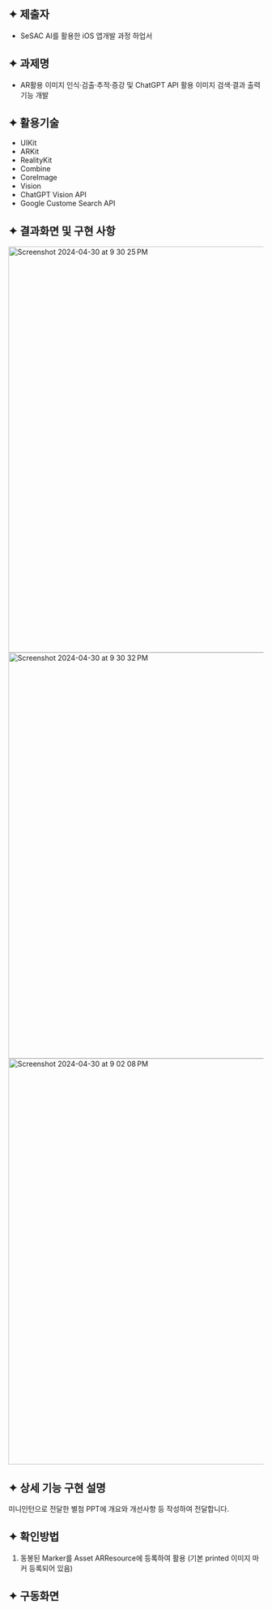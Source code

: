 ## ✦ 제출자

- SeSAC AI를 활용한 iOS 앱개발 과정 하업서

## ✦ 과제명

- AR활용 이미지 인식·검출·추적·증강 및 ChatGPT API 활용 이미지 검색·결과 출력 기능 개발

## ✦ 활용기술

- UIKit
- ARKit
- RealityKit
- Combine
- CoreImage
- Vision
- ChatGPT Vision API
- Google Custome Search API

## ✦ 결과화면 및 구현 사항
<img width="800" alt="Screenshot 2024-04-30 at 9 30 25 PM" src="https://github.com/hemil0102/authlabs/assets/83139316/5739ce54-47c0-444d-ad31-adcdfc2f5872">
<img width="800" alt="Screenshot 2024-04-30 at 9 30 32 PM" src="https://github.com/hemil0102/authlabs/assets/83139316/9f9ad520-1a5d-4676-a1a4-9eb2e2052b0f">
<img width="800" alt="Screenshot 2024-04-30 at 9 02 08 PM" src="https://github.com/hemil0102/authlabs/assets/83139316/fa0cb4a2-b89a-4735-9e50-a9276d43cae8">

## ✦ 상세 기능 구현 설명
미니인턴으로 전달한 별첨 PPT에 개요와 개선사항 등 작성하여 전달합니다. 


## ✦ 확인방법
1. 동봉된 Marker를 Asset ARResource에 등록하여 활용 (기본 printed 이미지 마커 등록되어 있음)

## ✦ 구동화면
